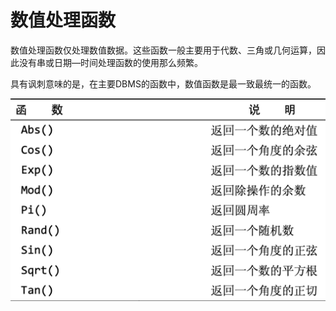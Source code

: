 # 数值处理函数

数值处理函数仅处理数值数据。这些函数一般主要用于代数、三角或几何运算，因此没有串或日期—时间处理函数的使用那么频繁。

具有讽刺意味的是，在主要DBMS的函数中，数值函数是最一致最统一的函数。

![](../../.gitbook/assets/image%20%2856%29.png)

